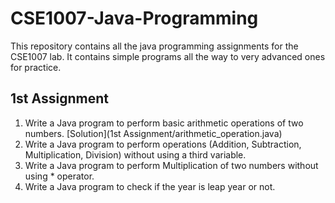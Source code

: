 # CSE1007-Java-Programming
This repository contains all the java programming assignments for the CSE1007 lab. It contains simple programs all the way to very advanced ones for practice.

## 1st Assignment
1. Write a Java program to perform basic arithmetic operations of two numbers. [Solution](1st Assignment/arithmetic_operation.java)
2. Write a Java program to perform operations (Addition, Subtraction, Multiplication, Division) without using a third variable.
3. Write a Java program to perform Multiplication of two numbers without using * operator.
4. Write a Java program to check if the year is leap year or not.
